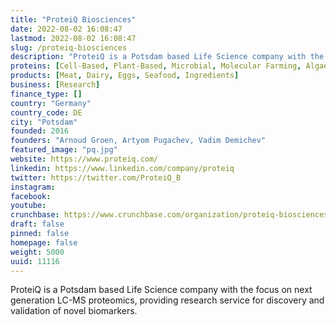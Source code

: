 ```yaml
---
title: "ProteiQ Biosciences"
date: 2022-08-02 16:08:47
lastmod: 2022-08-02 16:08:47
slug: /proteiq-biosciences
description: "ProteiQ is a Potsdam based Life Science company with the focus on next generation LC-MS proteomics, providing research service for discovery and validation of novel biomarkers."
proteins: [Cell-Based, Plant-Based, Microbial, Molecular Farming, Algae, Fungi]
products: [Meat, Dairy, Eggs, Seafood, Ingredients]
business: [Research]
finance_type: []
country: "Germany"
country_code: DE
city: "Potsdam"
founded: 2016
founders: "Arnoud Groen, Artyom Pugachev, Vadim Demichev"
featured_image: "pq.jpg"
website: https://www.proteiq.com/
linkedin: https://www.linkedin.com/company/proteiq
twitter: https://twitter.com/ProteiQ_B
instagram: 
facebook: 
youtube: 
crunchbase: https://www.crunchbase.com/organization/proteiq-biosciences
draft: false
pinned: false
homepage: false
weight: 5000
uuid: 11116
---
```

ProteiQ is a Potsdam based Life Science company with the focus on next generation LC-MS proteomics, providing research service for discovery and validation of novel biomarkers.
